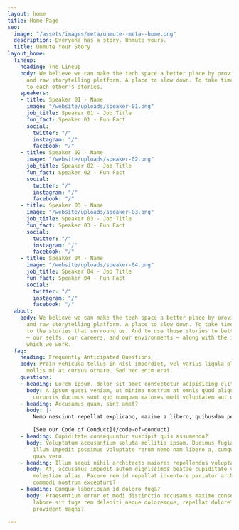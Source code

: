 ```yaml
---
layout: home
title: Home Page
seo:
  image: "/assets/images/meta/unmute--meta--home.png"
  description: Everyone has a story. Unmute yours.
  title: Unmute Your Story
layout_home:
  lineup:
    heading: The Lineup
    body: We believe we can make the tech space a better place by providing and open
      and raw storytelling platform. A place to slow down. To take time to listen
      to each other's stories.
    speakers:
    - title: Speaker 01 - Name
      image: "/website/uploads/speaker-01.png"
      job_title: Speaker 01 - Job Title
      fun_fact: Speaker 01 - Fun Fact
      social:
        twitter: "/"
        instagram: "/"
        facebook: "/"
    - title: Speaker 02 - Name
      image: "/website/uploads/speaker-02.png"
      job_title: Speaker 02 - Job Title
      fun_fact: Speaker 02 - Fun Fact
      social:
        twitter: "/"
        instagram: "/"
        facebook: "/"
    - title: Speaker 03 - Name
      image: "/website/uploads/speaker-03.png"
      job_title: Speaker 03 - Job Title
      fun_fact: Speaker 03 - Fun Fact
      social:
        twitter: "/"
        instagram: "/"
        facebook: "/"
    - title: Speaker 04 - Name
      image: "/website/uploads/speaker-04.png"
      job_title: Speaker 04 - Job Title
      fun_fact: Speaker 04 - Fun Fact
      social:
        twitter: "/"
        instagram: "/"
        facebook: "/"
  about:
    body: We believe we can make the tech space a better place by providing an open
      and raw storytelling platform. A place to slow down. To take time to listen
      to the stories that surround us. And to use those stories to better ourselves
      — our selfs, our careers, and our environments — along with the industry in
      which we work.
  faq:
    heading: Frequently Anticipated Questions
    body: Proin vehicula tellus in nisl imperdiet, vel varius ligula placerat. Aenean
      mollis mi at cursus ornare. Sed nec enim erat.
    questions:
    - heading: Lorem ipsum, dolor sit amet consectetur adipisicing elit?
      body: A ipsum quasi veniam, ut minima nostrum at omnis quod aliquam quibusdam
        corporis ducimus sunt quo numquam maiores modi voluptatem aut odio?
    - heading: Accusamus quam, sint amet?
      body: |-
        Nemo nesciunt repellat explicabo, maxime a libero, quibusdam perspiciatis animi tempora doloremque amet alias expedita consequatur ea odit id ipsa repellendus sapiente?

        [See our Code of Conduct](/code-of-conduct)
    - heading: Cupiditate consequuntur suscipit quis assumenda?
      body: Voluptatum accusantium soluta mollitia ipsam. Ducimus fugiat blanditiis
        illum impedit possimus voluptate rerum nemo nam libero a, cumque, earum, quo
        quas vero.
    - heading: Illum sequi nihil architecto maiores repellendus voluptatibus expedita?
      body: At, accusamus impedit autem dignissimos beatae cupiditate veniam recusandae
        molestiae alias. Facere rem id repellat inventore pariatur architecto quis,
        commodi nostrum excepturi?
    - heading: Cumque laboriosam id dolore fuga?
      body: Praesentium error et modi distinctio accusamus maxime consequuntur dolorum
        labore sit fuga rem deleniti neque doloremque, repellat dolore? Tempore harum
        provident magni?

---
```

